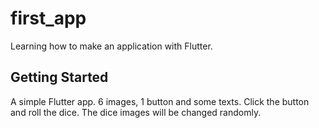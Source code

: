 # first_app

Learning how to make an application with Flutter.

## Getting Started

A simple Flutter app.
6 images, 1 button and some texts.
Click the button and roll the dice. The dice images will be changed randomly.
